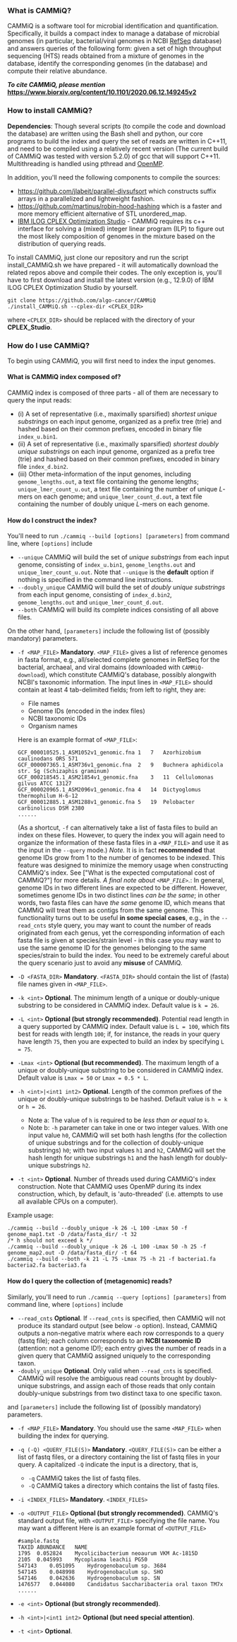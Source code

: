 ### What is CAMMiQ?

CAMMiQ is a software tool for microbial identification and quantification. Specifically, it builds a compact index to manage a database of microbial genomes (in particular, bacterial/viral genomes in NCBI [RefSeq](https://www.ncbi.nlm.nih.gov/refseq/) database) and answers queries of the following form: given a set of high throughput sequencing (HTS) reads obtained from a mixture of genomes in the database, identify the corresponding genomes (in the database) and compute their relative abundance.

**_To cite CAMMiQ, please mention_ https://www.biorxiv.org/content/10.1101/2020.06.12.149245v2** 

### How to install CAMMiQ?
**Dependencies**: Though several scripts (to compile the code and download the database) are written using the Bash shell and python, our core programs to build the index and query the set of reads are written in C++11, and need to be compiled using a relatively recent version (The current build of CAMMiQ was tested with version 5.2.0) of gcc that will support C++11. Multithreading is handled using pthread and [OpenMP](https://en.wikipedia.org/wiki/OpenMP).

In addition, you'll need the following components to compile the sources:
* https://github.com/jlabeit/parallel-divsufsort which constructs suffix arrays in a parallelized and lightweight fashion.
* https://github.com/martinus/robin-hood-hashing which is a faster and more memory efficient alternative of STL unordered_map.
* [IBM ILOG CPLEX Optimization Studio](https://www.ibm.com/products/ilog-cplex-optimization-studio) - CAMMiQ requires its c++ interface for solving a (mixed) integer linear program (ILP) to figure out the most likely composition of genomes in the mixture based on the distribution of querying reads. 

To install CAMMiQ, just clone our repository and run the script install_CAMMiQ.sh we have prepared - it will automatically download the related repos above and compile their codes. The only exception is, you'll have to first download and install the latest version (e.g., 12.9.0) of IBM ILOG CPLEX Optimization Studio by yourself.  
```
git clone https://github.com/algo-cancer/CAMMiQ
./install_CAMMiQ.sh --cplex-dir <CPLEX_DIR>
```
where ```<CPLEX_DIR>``` should be replaced with the directory of your **CPLEX_Studio**.

### How do I use CAMMiQ?
To begin using CAMMiQ, you will first need to index the input genomes. 

#### What is CAMMiQ index composed of?
CAMMiQ index is composed of three parts - all of them are necessary to query the input reads: 
* (i) A set of representative (i.e., maximally sparsified) *shortest unique substrings* on each input genome, organized as a prefix tree (trie) and hashed based on their common prefixes, encoded in binary file ```index_u.bin1```.
* (ii) A set of representative (i.e., maximally sparsified) *shortest doubly unique substrings* on each input genome, organized as a prefix tree (trie) and hashed based on their common prefixes, encoded in binary file ```index_d.bin2```.
* (iii) Other meta-information of the input genomes, including ```genome_lengths.out```, a text file containing the genome lengths; ```unique_lmer_count_u.out```, a text file containing the number of unique *L*-mers on each genome; and ```unique_lmer_count_d.out```, a text file containing the number of doubly unique *L*-mers on each genome.

#### How do I construct the index?
You'll need to run ```./cammiq --build [options] [parameters]``` from command line, where ```[options]``` include 
  * ```--unique``` CAMMiQ will build the set of *unique substrings* from each input genome, consisting of ```index_u.bin1```, ```genome_lengths.out``` and ```unique_lmer_count_u.out```. Note that ```--unique``` is the **default** option if nothing is specified in the command line instructions.
  * ```--doubly_unique``` CAMMiQ will build the set of *doubly unique substrings* from each input genome, consisting of ```index_d.bin2```, ```genome_lengths.out``` and ```unique_lmer_count_d.out```.
  * ```--both``` CAMMiQ will build its complete indices consisting of all above files.

On the other hand, ```[parameters]``` include the following list of (possibly mandatory) parameters.
* ```-f <MAP_FILE>``` **Mandatory**. ```<MAP_FILE>``` gives a list of reference genomes in fasta format, e.g., all/selected complete genomes in RefSeq for the bacterial, archaeal, and viral domains (downloaded with ```CAMMiQ-download```), which constitute CAMMiQ's database, possibly alongwith NCBI's taxonomic information. The input lines in ```<MAP_FILE>``` should contain at least 4 tab-delimited fields; from left to right, they are: 
  * File names
  * Genome IDs (encoded in the index files)
  * NCBI taxonomic IDs
  * Organism names
  
  Here is an example format of ```<MAP_FILE>```:
  ``` 
  GCF_000010525.1_ASM1052v1_genomic.fna	1	7	Azorhizobium caulinodans ORS 571
  GCF_000007365.1_ASM736v1_genomic.fna	2	9	Buchnera aphidicola str. Sg (Schizaphis graminum)
  GCF_000218545.1_ASM21854v1_genomic.fna	3	11	Cellulomonas gilvus ATCC 13127
  GCF_000020965.1_ASM2096v1_genomic.fna	4	14	Dictyoglomus thermophilum H-6-12
  GCF_000012885.1_ASM1288v1_genomic.fna	5	19	Pelobacter carbinolicus DSM 2380
  ......
  ```
  
  (As a shortcut, ```-f``` can alternatively take a list of fasta files to build an index on these files. However, to query the index you will again need to organize the information of these fasta files in a ```<MAP_FILE>``` and use it as the input in the ```--query``` mode.)
  *Note.* It is in fact **recommended** that genome IDs grow from 1 to the number of genomes to be indexed. This feature was designed to minimize the memory usage when constructing CAMMiQ's index. See ["What is the expected computational cost of CAMMiQ?"] for more details.
  *A final note about ```<MAP_FILE>```.*: In general, genome IDs in two different lines are expected to be different. However, sometimes genome IDs in two distinct lines *can be the same*; in other words, two fasta files can have *the same* genome ID, which means that CAMMiQ will treat them as contigs from the same genome. This functionality turns out to be useful **in some special cases**, e.g., in the ```--read_cnts``` style query, you may want to count the number of reads originated from each genus, yet the corresponding information of each fasta file is given at species/strain level - in this case you may want to use the same genome ID for the genomes belonging to the same species/strain to build the index. You need to be extremely careful about the query scenario just to avoid any **misuse** of CAMMiQ. 
* ```-D <FASTA_DIR>``` **Mandatory**. ```<FASTA_DIR>``` should contain the list of (fasta) file names given in ```<MAP_FILE>```.
* ```-k <int>``` **Optional**. The minimum length of a unique or doubly-unique substring to be considered in CAMMiQ index. Default value is ```k = 26```.
* ```-L <int>``` **Optional (but strongly recommended)**. Potential read length in a query supported by CAMMiQ index. Default value is ```L = 100```, which fits best for reads with length ```100```; if, for instance, the reads in your query have length ```75```, then you are expected to build an index by specifying ```L = 75```. 
* ```-Lmax <int>``` **Optional (but recommended)**. The maximum length of a unique or doubly-unique substring to be considered in CAMMiQ index. Default value is ```Lmax = 50``` or ```Lmax = 0.5 * L```.
* ```-h <int>|<int1 int2>``` **Optional**. Length of the common prefixes of the unique or doubly-unique substrings to be hashed. Default value is ```h = k``` or ```h = 26```.
  * Note a: The value of ```h``` is required to be *less than or equal to* ```k```. 
  * Note b: ```-h``` parameter can take in one or two integer values. With one input value ```h0```, CAMMiQ will set both hash lengths (for the collection of unique substrings and for the collection of doubly-unique substrings) ```h0```; with two input values ```h1``` and ```h2```, CAMMiQ will set the hash length for unique substrings ```h1``` and the hash length for doubly-unique substrings ```h2```.
* ```-t <int>``` **Optional**. Number of threads used during CAMMiQ's index construction. Note that CAMMiQ uses OpenMP during its index construction, which, by default, is 'auto-threaded' (i.e. attempts to use all available CPUs on a computer).

Example usage:
```
./cammiq --build --doubly_unique -k 26 -L 100 -Lmax 50 -f genome_map1.txt -D /data/fasta_dir/ -t 32 
/* h should not exceed k */
./cammiq --build --doubly_unique -k 26 -L 100 -Lmax 50 -h 25 -f genome_map2.out -D /data/fasta_dir/ -t 64
./cammiq --build --both -k 21 -L 75 -Lmax 75 -h 21 -f bacteria1.fa bacteria2.fa bacteria3.fa
```

#### How do I query the collection of (metagenomic) reads?
Similarly, you'll need to run ```./cammiq --query [options] [parameters]``` from command line, where ```[options]``` include
  * ```--read_cnts``` **Optional**. If ```--read_cnts``` is specified, then CAMMiQ will not produce its standard output (see below ```-o``` option). Instead, CAMMiQ outputs a non-negative matrix where each row corresponds to a query (fastq file); each column corresponds to an **NCBI taxonomic ID** (attention: not a genome ID!); each entry gives the number of reads in a given query that CAMMiQ assigned uniquely to the corresponding taxon.
  * ```-doubly_unique``` **Optional**. Only valid when ```--read_cnts``` is specified. CAMMiQ will resolve the ambiguous read counts brought by doubly-unique substrings, and assign each of those reads that only contain doubly-unique substrings from two distinct taxa to one specific taxon. 

and ```[parameters]``` include the following list of (possibly mandatory) parameters.
* ```-f <MAP_FILE>``` **Mandatory**. You should use the same ```<MAP_FILE>``` when building the index for querying. 
* ```-q (-Q) <QUERY_FILE(S)>``` **Mandatory**. ```<QUERY_FILE(S)>``` can be either a list of fastq files, or a directory containing the list of fastq files in your query. A capitalized ```-Q``` indicate the input is a directory, that is,  
  * ```-q``` CAMMiQ takes the list of fastq files.
  * ```-Q``` CAMMiQ takes a directory which contains the list of fastq files.
* ```-i <INDEX_FILES>``` **Mandatory**. ```<INDEX_FILES>``` 
* ```-o <OUTPUT_FILE>``` **Optional (but strongly recommended)**. CAMMiQ's standard output file, with ```<OUTPUT_FILE>``` specifying the file name. You may want a different
  Here is an example format of ```<OUTPUT_FILE>```
  ```
  #sample.fastq
  TAXID	ABUNDANCE	NAME
  1795	0.052824	Mycolicibacterium neoaurum VKM Ac-1815D
  2105	0.045993	Mycoplasma leachii PG50
  547143	0.051095	Hydrogenobaculum sp. 3684
  547145	0.048998	Hydrogenobaculum sp. SHO
  547146	0.042636	Hydrogenobaculum sp. SN
  1476577	0.044080	Candidatus Saccharibacteria oral taxon TM7x
  ......
  ```

* ```-e <int>``` **Optional (but strongly recommended)**.
* ```-h <int>|<int1 int2>``` **Optional (but need special attention)**. 
* ```-t <int>``` **Optional**.


